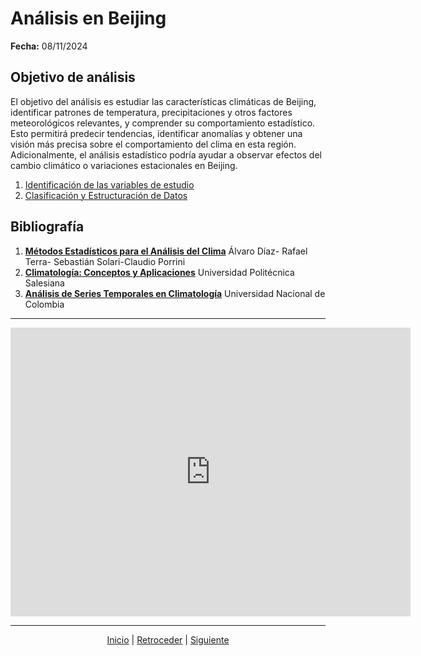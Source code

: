 # Análisis en Beijing

**Fecha:** 08/11/2024

## Objetivo de análisis

El objetivo del análisis es estudiar las características climáticas de Beijing, identificar patrones de temperatura, precipitaciones y otros factores meteorológicos relevantes, y comprender su comportamiento estadístico. Esto permitirá predecir tendencias, identificar anomalías y obtener una visión más precisa sobre el comportamiento del clima en esta región. Adicionalmente, el análisis estadístico podría ayudar a observar efectos del cambio climático o variaciones estacionales en Beijing.

1. [Identificación de las variables de estudio](variablesdeestudio.md)
2. [Clasificación y Estructuración de Datos](clasificaciondatos.md)

## Bibliografía 

1. [**Métodos Estadísticos para el Análisis del Clima**](http://www.meteorologia.edu.uy/wp-content/uploads/2019/12/Introduccion_AEDC_2015205BModo20de20compatibilidad5D.pdf) Álvaro Díaz- Rafael Terra- Sebastián Solari-Claudio Porrini
2. [**Climatología: Conceptos y Aplicaciones**](https://www.redalyc.org/pdf/4760/476047400004.pdf) Universidad Politécnica Salesiana
3. [**Análisis de Series Temporales en Climatología**](https://repositorio.unal.edu.co/bitstream/handle/unal/81046/1015994669.2021.pdf) Universidad Nacional de Colombia



---

<div align="center">
    <iframe src="https://docs.google.com/forms/d/e/1FAIpQLSf-FSfvSpMOYv4f9OtyvW6i5af_HUr8otEdQjBVnp4FTo_NLw/viewform?embedded=true" width="640" height="462" frameborder="0" marginheight="0" marginwidth="0">Cargando…</iframe>
</div>

---

<div align="center">
    <a href="README.md">Inicio</a> | 
    <a href="actividad_1.md">Retroceder</a> | 
    <a href="actividad_3.md">Siguiente</a>
</div>